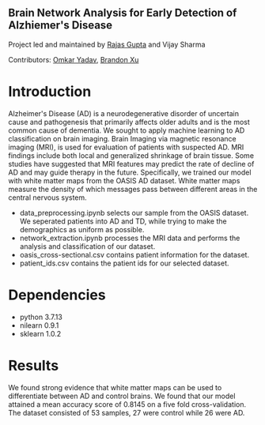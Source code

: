## Brain Network Analysis for Early Detection of Alzhiemer's Disease

Project led and maintained by [Rajas Gupta](https://github.com/rajasg) and Vijay Sharma

Contributors:
[Omkar Yadav](https://github.com/omkar-yadav-12), [Brandon Xu](https://github.com/brx021)

# Introduction 
Alzheimer's Disease (AD) is a neurodegenerative disorder of uncertain cause and pathogenesis that primarily affects older adults and is the most common cause of dementia. We sought to apply machine learning to AD classification on brain imaging. Brain Imaging via magnetic resonance imaging (MRI), is used for evaluation of patients with suspected AD. MRI findings include both local and generalized shrinkage of brain tissue. Some studies have suggested that MRI features may predict the rate of decline of AD and may guide therapy in the future. Specifically, we trained our model with white matter maps from the OASIS AD dataset. White matter maps measure the density of which messages pass between different areas in the central nervous system.

* data_preprocessing.ipynb selects our sample from the OASIS dataset. We seperated patients into AD and TD, while trying to make the demographics as uniform as possible. 
* network_extraction.ipynb processes the MRI data and performs the analysis and classification of our dataset.
* oasis_cross-sectional.csv contains patient information for the dataset.
* patient_ids.csv contains the patient ids for our selected dataset.

# Dependencies
* python 3.7.13
* nilearn 0.9.1
* sklearn 1.0.2

# Results
We found strong evidence that white matter maps can be used to differentiate between AD and control brains. We found that our model attained a mean accuracy score of 0.8145 on a five fold cross-validation. The dataset consisted of 53 samples, 27 were control while 26 were AD.
